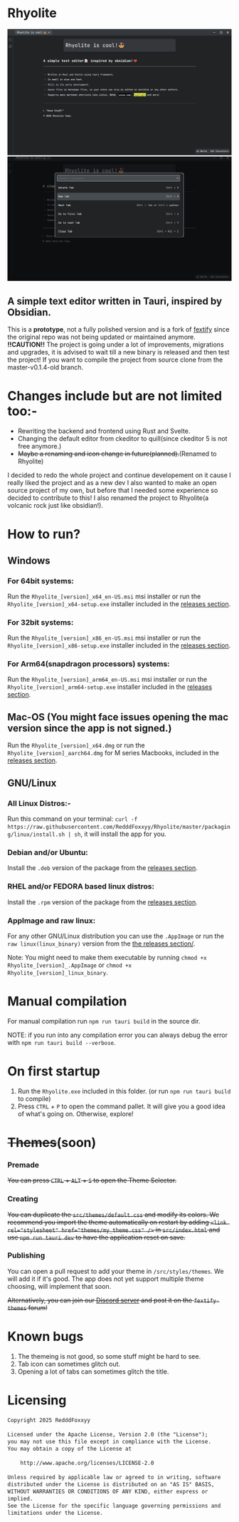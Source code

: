 # Rhyolite

<img src='assets\Rhyolite_is_cool_2.png'>
<img src='assets\Rhyolite_is_cool_3.png'>

## A simple text editor written in Tauri, inspired by Obsidian. 


This is a **prototype**, not a fully polished version and is a fork of [fextify](https://github.com/face-hh/fextify) since the original repo was not being updated or maintained anymore. **!!CAUTION!!** The project is going under a lot of improvements, migrations and upgrades, it is advised to wait till a new binary is released and then test the project! If you want to compile the project from source clone from the master-v0.1.4-old branch.

# Changes include but are not limited too:-
- Rewriting the backend and frontend using Rust and Svelte.
- Changing the default editor from ckeditor to quill(since ckeditor 5 is not free anymore.)
- ~~Maybe a renaming and icon change in future(planned).~~(Renamed to Rhyolite)

I decided to redo the whole project and continue developement on it cause I really liked the project and as a new dev I also wanted to make an open source project of my own, but before that I needed some experience so decided to contribute to this! I also renamed the project to Rhyolite(a volcanic rock just like obsidian!).

# How to run?

## Windows

### For 64bit systems:
Run the `Rhyolite_[version]_x64_en-US.msi` msi installer or run the `Rhyolite_[version]_x64-setup.exe` installer included in the [releases section](https://github.com/RedddFoxxyy/Rhyolite/releases).

### For 32bit systems:
Run the `Rhyolite_[version]_x86_en-US.msi` msi installer or run the `Rhyolite_[version]_x86-setup.exe` installer included in the [releases section](https://github.com/RedddFoxxyy/Rhyolite/releases).

### For Arm64(snapdragon processors) systems:
Run the `Rhyolite_[version]_arm64_en-US.msi` msi installer or run the `Rhyolite_[version]_arm64-setup.exe` installer included in the [releases section](https://github.com/RedddFoxxyy/Rhyolite/releases).

## Mac-OS (You might face issues opening the mac version since the app is not signed.)

Run the `Rhyolite_[version]_x64.dmg` or run the `Rhyolite_[version]_aarch64.dmg` for M series Macbooks, included in the [releases section](https://github.com/RedddFoxxyy/Rhyolite/releases).

## GNU/Linux

### All Linux Distros:-

Run this command on your terminal: `curl -f https://raw.githubusercontent.com/RedddFoxxyy/Rhyolite/master/packaging/linux/install.sh | sh`, it will install the app for you.

### Debian and/or Ubuntu:

Install the `.deb` version of the package from the [releases section](https://github.com/RedddFoxxyy/Rhyolite/releases).

### RHEL and/or FEDORA based linux distros:

Install the `.rpm` version of the package from the [releases section](https://github.com/RedddFoxxyy/Rhyolite/releases).

### AppImage and raw linux:

For any other GNU/Linux distribution you can use the `.AppImage` or run the `raw linux(linux_binary)` version from the [the releases section/](https://github.com/RedddFoxxyy/Rhyolite/releases).

Note: You might need to make them executable by running `chmod +x Rhyolite_[version]_.AppImage` or `chmod +x Rhyolite_[version]_linux_binary`.

# Manual compilation

For manual compilation run `npm run tauri build` in the source dir.

NOTE: if you run into any compilation error you can always debug the error with `npm run tauri build --verbose`.

# On first startup

1. Run the `Rhyolite.exe` included in this folder. (or run `npm run tauri build` to compile)
2. Press `CTRL` + `P` to open the command pallet. It will give you a good idea of what's going on. Otherwise, explore!

# ~~Themes~~(soon)

### Premade

~~You can press `CTRL` + `ALT` + `S` to open the Theme Selector.~~

### Creating

~~You can duplicate the `src/themes/default.css` and modify its colors. We recommend you import the theme automatically on restart by adding `<link rel="stylesheet" href="themes/my_theme.css" />` in `src/index.html` and use `npm run tauri dev` to have the application reset on save.~~

### Publishing

You can open a pull request to add your theme in `/src/styles/themes`. We will add it if it's good. The app does not yet support multiple theme choosing, will implement that soon.

~~Alternatively, you can join our [Discord server](https://discord.gg/K6FAd8FTma) and post it on the `fextify-themes` forum!~~

# Known bugs

1. The themeing is not good, so some stuff might be hard to see.
2. Tab icon can sometimes glitch out.
3. Opening a lot of tabs can sometimes glitch the title.

# Licensing

```
Copyright 2025 RedddFoxxyy

Licensed under the Apache License, Version 2.0 (the "License");
you may not use this file except in compliance with the License.
You may obtain a copy of the License at

    http://www.apache.org/licenses/LICENSE-2.0

Unless required by applicable law or agreed to in writing, software
distributed under the License is distributed on an "AS IS" BASIS,
WITHOUT WARRANTIES OR CONDITIONS OF ANY KIND, either express or implied.
See the License for the specific language governing permissions and
limitations under the License.
```
